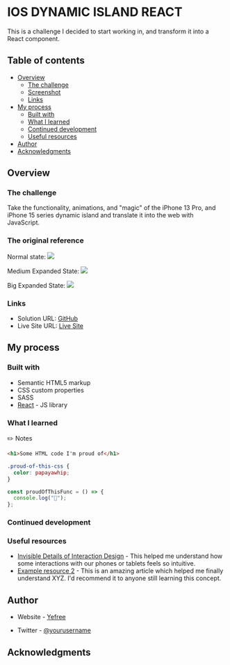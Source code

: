 # IOS DYNAMIC ISLAND REACT

This is a challenge I decided to start working in, and transform it into a React component.

## Table of contents

- [Overview](#overview)
  - [The challenge](#the-challenge)
  - [Screenshot](#screenshot)
  - [Links](#links)
- [My process](#my-process)
  - [Built with](#built-with)
  - [What I learned](#what-i-learned)
  - [Continued development](#continued-development)
  - [Useful resources](#useful-resources)
- [Author](#author)
- [Acknowledgments](#acknowledgments)

## Overview

### The challenge

Take the functionality, animations, and "magic" of the iPhone 13 Pro, and iPhone 15 series dynamic island and translate it into the web with JavaScript.

### The original reference

Normal state:
![](./screenshot.jpg)

Medium Expanded State:
![](./screenshot.jpg)

Big Expanded State:
![](./screenshot.jpg)

### Links

- Solution URL: [GitHub](https://your-solution-url.com)
- Live Site URL: [Live Site](https://your-live-site-url.com)

## My process

### Built with

- Semantic HTML5 markup
- CSS custom properties
- SASS
- [React](https://reactjs.org/) - JS library

### What I learned

✏️ Notes

```html
<h1>Some HTML code I'm proud of</h1>
```

```css
.proud-of-this-css {
  color: papayawhip;
}
```

```js
const proudOfThisFunc = () => {
  console.log("🎉");
};
```

### Continued development

### Useful resources

- [Invisible Details of Interaction Design](https://rauno.me/craft/interaction-design) - This helped me understand how some interactions with our phones or tablets feels so intuitive.
- [Example resource 2](https://www.example.com) - This is an amazing article which helped me finally understand XYZ. I'd recommend it to anyone still learning this concept.

## Author

- Website - [Yefree](https://www.your-site.com)

- Twitter - [@yourusername](https://www.twitter.com/yourusername)

## Acknowledgments
